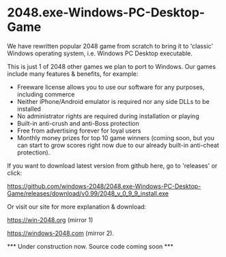 2048.exe-Windows-PC-Desktop-Game
================================

We have rewritten popular 2048 game from scratch to bring it to 'classic' Windows operating system, i.e. Windows PC Desktop executable.

This is just 1 of 2048 other games we plan to port to Windows. Our games include many features & benefits, for example:
- Freeware license allows you to use our software for any purposes, including commerce
- Neither iPhone/Android emulator is required nor any side DLLs to be installed
- No administrator rights are required during installation or playing
- Built-in anti-crush and anti-Boss protection
- Free from advertising forever for loyal users
- Monthly money prizes for top 10 game winners (coming soon, but you can start to grow scores right now due to our already built-in anti-cheat protection).

If you want to download latest version from github here, go to 'releases' or click:

https://github.com/windows-2048/2048.exe-Windows-PC-Desktop-Game/releases/download/v0.99/2048_v_0_9_9_install.exe

Or visit our site for more explanation & download:

https://win-2048.org (mirror 1)

https://windows-2048.com (mirror 2).

\*\*\* Under construction now. Source code coming soon \*\*\*
